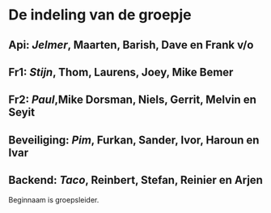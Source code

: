 # De indeling van de groepje

## Api: _Jelmer_, Maarten, Barish, Dave en Frank v/o

## Fr1: _Stijn_, Thom, Laurens, Joey, Mike Bemer

## Fr2: _Paul_,Mike Dorsman, Niels, Gerrit, Melvin en Seyit

## Beveiliging: _Pim_, Furkan, Sander, Ivor, Haroun en Ivar

## Backend: _Taco_, Reinbert, Stefan, Reinier en Arjen

Beginnaam is groepsleider.

